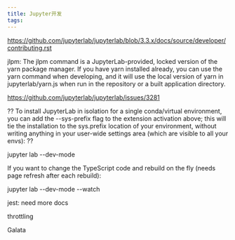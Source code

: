 ```yaml
---
title: Jupyter开发
tags:
---
```


https://github.com/jupyterlab/jupyterlab/blob/3.3.x/docs/source/developer/contributing.rst


jlpm: The jlpm command is a JupyterLab-provided, locked version of the yarn package manager. If you have yarn installed already, you can use the yarn command when developing, and it will use the local version of yarn in jupyterlab/yarn.js when run in the repository or a built application directory.

https://github.com/jupyterlab/jupyterlab/issues/3281

??
To install JupyterLab in isolation for a single conda/virtual environment, you can add the --sys-prefix flag to the extension activation above; this will tie the installation to the sys.prefix location of your environment, without writing anything in your user-wide settings area (which are visible to all your envs):
??

jupyter lab --dev-mode

If you want to change the TypeScript code and rebuild on the fly (needs page refresh after each rebuild):

jupyter lab --dev-mode --watch


jest: need more docs


throttling


Galata 

